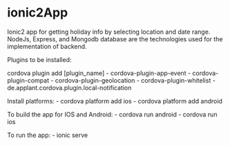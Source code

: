 # ionic2App
Ionic2 app for getting holiday info by selecting location and date range. 
NodeJs, Express, and Mongodb database are the technologies used for the implementation of backend.

Plugins to be installed:

cordova plugin add [plugin_name]
    - cordova-plugin-app-event
    - cordova-plugin-compat
    - cordova-plugin-geolocation
    - cordova-plugin-whitelist
    - de.applant.cordova.plugin.local-notification

Install platforms:
    - cordova platform add ios
    - cordova platform add android

To build the app for IOS and Android:
    - cordova run android
    - cordova run ios

To run the app:
    - ionic serve
